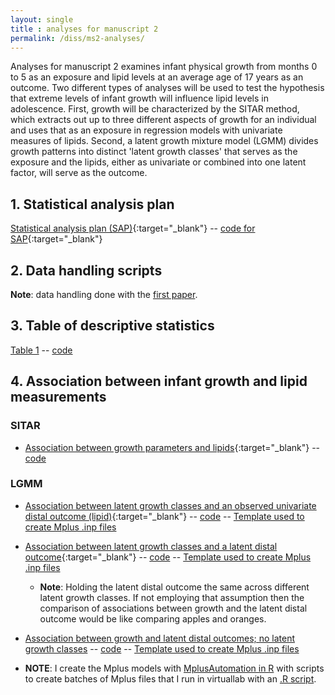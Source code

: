 ```yaml
---
layout: single
title : analyses for manuscript 2
permalink: /diss/ms2-analyses/
---
```


Analyses for manuscript 2 examines infant physical growth from months 0 to 5 as an exposure and lipid levels at an average age of 17 years as an outcome. Two different types of analyses will be used to test the hypothesis that extreme levels of infant growth will influence lipid levels in adolescence. First, growth will be characterized by the SITAR method, which extracts out up to three different aspects of growth for an individual and uses that as an exposure in regression models with univariate measures of lipids. Second, a latent growth mixture model (LGMM) divides growth patterns into distinct 'latent growth classes' that serves as the exposure and the lipids, either as univariate or combined into one latent factor, will serve as the outcome.

## 1. Statistical analysis plan

[Statistical analysis plan (SAP)](../../unc-dissertation-markdown-p2/includes/scripts/paper2/sap2.pdf){:target="_blank"} -- [code for SAP](../includes/scripts/paper2/sap2.Rmd){:target="_blank"}

<p></p>

## 2. Data handling scripts

**Note**: data handling done with the [first paper](/unc-dissertation-markdown-p2/ms1-analyses).

<p></p>

## 3. Table of descriptive statistics

[Table 1](../includes/scripts/paper2/table1.pdf) -- [code](../includes/scripts/paper2/table1.Rmd)

<p></p>

## 4. Association between infant growth and lipid measurements

### SITAR 

  * [Association between growth parameters and lipids](../includes/scripts/paper2/initial-m2.html){:target="_blank"} -- [code](../includes/scripts/paper2/initial-m2.Rmd)

### LGMM

  - [Association between latent growth classes and an observed univariate distal outcome (lipid)](../includes/scripts/paper2/lgmm/virtuallab/distal/univariate/models-2-results-univariate-distal-assn.html){:target="_blank"} -- [code](../includes/scripts/paper2/lgmm/virtuallab/distal/univariate/models-2-results-univariate-distal-assn.Rmd) -- [Template used to create Mplus .inp files](../includes/scripts/paper2/lgmm/virtuallab/distal/univariate/template_mplus2-strat-sex-assn-classes-univ-distal.txt)

  - [Association between latent growth classes and a latent distal outcome](../includes/scripts/paper2/lgmm/virtuallab/distal/latent-class-and-latent-distal-outcome/models-2-results-lc-latent-distal-assn.html){:target="_blank"} -- [code](../includes/scripts/paper2/lgmm/virtuallab/distal/latent-class-and-latent-distal-outcome/models-2-results-lc-latent-distal-assn.Rmd) -- [Template used to create Mplus .inp files](../includes/scripts/paper2/lgmm/virtuallab/distal/latent-class-and-latent-distal-outcome/template_mplus2-strat-sex-assn-classes-latentdistal.txt)
      * **Note**: Holding the latent distal outcome the same across different latent growth classes. If not employing that assumption then the comparison of associations between growth and the latent distal outcome would be like comparing apples and oranges.

  - [Association between growth and latent distal outcomes; no latent growth classes](../includes/scripts/paper2/lgmm/virtuallab/distal/models-2-results-latent-distal-assn.html) -- [code](../includes/scripts/paper2/lgmm/virtuallab/distal/models-2-results-latent-distal-assn.Rmd) -- [Template used to create Mplus .inp files](../includes/scripts/paper2/lgmm/virtuallab/distal/template_mplus2-strat-sex-assn-latentdistal.txt)

      
  * **NOTE**: I create the Mplus models with [MplusAutomation in R](../includes/scripts/paper1/lgmm/export-mplus.Rmd) with scripts to create batches of Mplus files that I run in virtuallab with an [.R script](../includes/scripts/paper2/lgmm/virtuallab/run-models.R).

